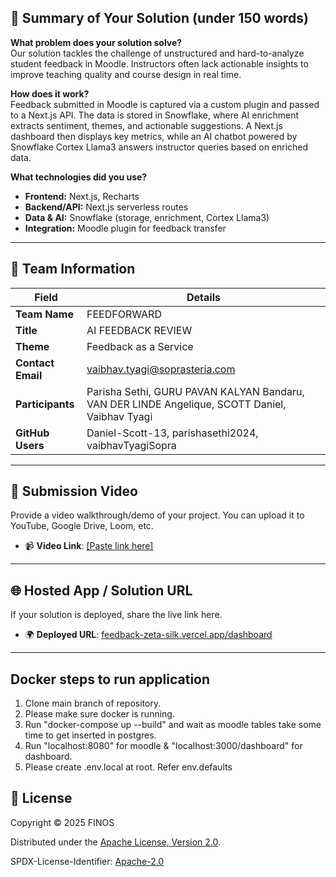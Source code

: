 ## 📄 Summary of Your Solution (under 150 words)

**What problem does your solution solve?**  
Our solution tackles the challenge of unstructured and hard-to-analyze student feedback in Moodle. Instructors often lack actionable insights to improve teaching quality and course design in real time.  

**How does it work?**  
Feedback submitted in Moodle is captured via a custom plugin and passed to a Next.js API. The data is stored in Snowflake, where AI enrichment extracts sentiment, themes, and actionable suggestions. A Next.js dashboard then displays key metrics, while an AI chatbot powered by Snowflake Cortex Llama3 answers instructor queries based on enriched data.  

**What technologies did you use?**  
- **Frontend:** Next.js, Recharts
- **Backend/API:** Next.js serverless routes  
- **Data & AI:** Snowflake (storage, enrichment, Cortex Llama3)  
- **Integration:** Moodle plugin for feedback transfer  

---

## 👥 Team Information

| Field             | Details                                                                 |
| ----------------- | ----------------------------------------------------------------------- |
| **Team Name**     | FEEDFORWARD                                                             |
| **Title**         | AI FEEDBACK REVIEW                                                      |
| **Theme**         | Feedback as a Service                                                   |
| **Contact Email** | vaibhav.tyagi@soprasteria.com                                           |
| **Participants**  | Parisha Sethi, GURU PAVAN KALYAN Bandaru, VAN DER LINDE Angelique, SCOTT Daniel, Vaibhav Tyagi |
| **GitHub Users**  | Daniel-Scott-13, parishasethi2024, vaibhavTyagiSopra                    |

---

## 🎥 Submission Video

Provide a video walkthrough/demo of your project. You can upload it to YouTube, Google Drive, Loom, etc.  

- 📹 **Video Link**: [\[Paste link here\]](https://www.loom.com/share/c89419d6bdb3435abe0bb59227e75967?sid=9b690b2f-7f9a-4741-9a21-e8ae9792f477)


---

## 🌐 Hosted App / Solution URL

If your solution is deployed, share the live link here.  

- 🌍 **Deployed URL**: [feedback-zeta-silk.vercel.app/dashboard](https://feedback-zeta-silk.vercel.app/dashboard)

---

## Docker steps to run application

1) Clone main branch of repository.
2) Please make sure docker is running.
3) Run "docker-compose up --build" and wait as moodle tables take some time to get inserted in postgres.
4) Run "localhost:8080" for moodle & "localhost:3000/dashboard" for dashboard.
5) Please create .env.local at root. Refer env.defaults

## 📜 License

Copyright © 2025 FINOS  

Distributed under the [Apache License, Version 2.0](http://www.apache.org/licenses/LICENSE-2.0).  

SPDX-License-Identifier: [Apache-2.0](https://spdx.org/licenses/Apache-2.0)
